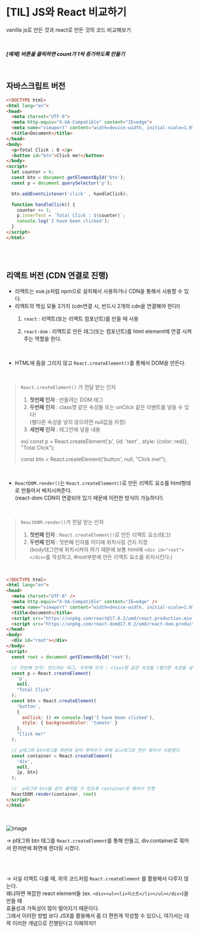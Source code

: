 # [TIL] JS와 React 비교하기
vanilla js로 만든 것과 react로 만든 것의 코드 비교해보기

<br />

***[예제] 버튼을 클릭하면 count가 1씩 증가하도록 만들기***

<br />

## 자바스크립트 버전

```html
<!DOCTYPE html>
<html lang="en">
<head>
  <meta charset="UTF-8">
  <meta http-equiv="X-UA-Compatible" content="IE=edge">
  <meta name="viewport" content="width=device-width, initial-scale=1.0">
  <title>Document</title>
</head>
<body>
  <p>Total Click : 0 </p>
  <button id="btn">Click me!</button>
</body>
<script>
  let counter = 0;
  const btn = document.getElementById('btn');
  const p = document.querySelector('p');

  btn.addEventListener('click' , handleClick);

  function handleClick() {
    counter += 1;
    p.innerText = `Total Click : ${counter}`;
    console.log('I have been clicked');
  }
</script>
</html>
```

<br />
<br />

## 리액트 버전 (CDN 연결로 진행)
- 리액트는 vue.js처럼 npm으로 설치해서 사용하거나 CDN을 통해서 사용할 수 있다.
- 리액트의 핵심 모듈 2가지 (cdn연결 시, 반드시 2개의 cdn을 연결해야 한다!)
  1. `react`
  : 리액트(또는 리액트 컴포넌트)를 만들 때 사용
  
  2. `react-dom`
  : 리액트로 만든 태그(또는 컴포넌트)를 html element에 연결 시켜주는 역할을 한다.

<br />

- HTML에 돔을 그리지 않고 `React.createElement()`를 통해서 DOM을 만든다.  

<br />

> `React.createElement()` 가 전달 받는 인자
> 
> 1. **첫번째 인자** : 만들려는 DOM 태그   
> 2. **두번째 인자** : class명 같은 속성들 또는 onClick 같은 이벤트를 넣을 수 있다!    
>  (별다른 속성을 넣지 않으려면 null값을 지정)   
> 3. **세번째 인자** : 태그안에 넣을 내용
>
> ex) const p = React.createElement('p', {id: 'text' , style: {color: red}}, "Total Click");
>   
> const btn = React.createElement('button', null, "Click me!");

<br />

- `ReactDOM.render()`는 `React.createElement()`로 만든 리액트 요소를 html형태로 만들어서 배치시켜준다.   
(react-dom CDN이 연결되어 있기 때문에 이런한 방식이 가능하다!)

<br />

> `ReactDOM.render()`가 전달 받는 인자   
>   
> 1. **첫번째 인자** : `React.createElement()`로 만든 리액트 요소(태그)  
> 2. **두번째 인자** : 첫번째 인자를 어디에 위치시킬 건지 지정  
> (body태그안에 위치시켜야 하기 때문에 보통 html에 `<div id="root"></div>`를 작성하고, #root부분에 만든 리액트 요소를 위치시킨다.) 

<br />

```html
<!DOCTYPE html>
<html lang="en">
<head>
  <meta charset="UTF-8" />
  <meta http-equiv="X-UA-Compatible" content="IE=edge" />
  <meta name="viewport" content="width=device-width, initial-scale=1.0" />
  <title>Document</title>
  <script src="https://unpkg.com/react@17.0.2/umd/react.production.min.js"></script>
  <script src="https://unpkg.com/react-dom@17.0.2/umd/react-dom.production.min.js"></script>
</head>
<body>
  <div id="root"></div>
</body>
<script>
  const root = document.getElementById('root');

  // 첫번째 인자: 만드려는 태그, 두번째 인자 : class명 같은 속성들 (별다른 속성을 넣지 않으려면 null값을 지정) , 세번째 인자: 내용
  const p = React.createElement(
    'p', 
    null,
    "Total Click"
  );
  const btn = React.createElement(
    'button',
    {
      onClick: () => console.log('I have been clicked'),
      style: { backgroundColor: 'tomato' }
    },
    "Click me!"
  );

  // p태그와 btn태그를 화면에 같이 뿌려주기 위해 div태그로 한번 묶어서 사용했다.
  const container = React.createElement(
    'div',
    null,
    [p, btn]
  );

  //  p태그와 btn을 같이 출력될 수 있도록 container로 묶어서 진행
  ReactDOM.render(container, root)
</script>
</html>
```
<br />

![image](https://user-images.githubusercontent.com/81572770/148341231-cc978abd-5aac-4640-bb58-29be2620d117.png)

→  p태그와 btn 태그를 `React.createElement`를 통해 만들고, div.container로 묶어서 한꺼번에 화면에 렌더링 시켰다.

<br />
<br />

→ 사실 리액트 다룰 때, 위의 코드처럼 `React.createElement` 를 활용해서 다루지 않는다.   
  왜냐하면 복잡한 react element들 (ex. `<div><ul><li>리스트</li></ul></div>`)을 만들 때   
  효율성과 가독성이 많이 떨어지기 때문이다.   
  그래서 이러한 방법 보다 JSX를 활용해서 좀 더 편한게 작성할 수 있으니, 여기서는 대략 이러한 개념으로 진행된다고 이해하자!!

<br />
<br />